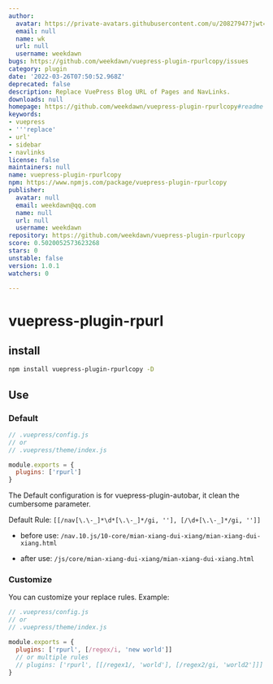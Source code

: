 ```yaml
---
author:
  avatar: https://private-avatars.githubusercontent.com/u/20827947?jwt=eyJhbGciOiJIUzI1NiIsInR5cCI6IkpXVCJ9.eyJpc3MiOiJnaXRodWIuY29tIiwiYXVkIjoicmF3LmdpdGh1YnVzZXJjb250ZW50LmNvbSIsImtleSI6ImtleTEiLCJleHAiOjE3MzQ2NzIxMjAsIm5iZiI6MTczNDY3MDkyMCwicGF0aCI6Ii91LzIwODI3OTQ3In0.vwEZ18nCvTm-ggvBn0vLUWA1tDmJBZWqxfpHDw5myjI&v=4
  email: null
  name: wk
  url: null
  username: weekdawn
bugs: https://github.com/weekdawn/vuepress-plugin-rpurlcopy/issues
category: plugin
date: '2022-03-26T07:50:52.968Z'
deprecated: false
description: Replace VuePress Blog URL of Pages and NavLinks.
downloads: null
homepage: https://github.com/weekdawn/vuepress-plugin-rpurlcopy#readme
keywords:
- vuepress
- '''replace'
- url'
- sidebar
- navlinks
license: false
maintainers: null
name: vuepress-plugin-rpurlcopy
npm: https://www.npmjs.com/package/vuepress-plugin-rpurlcopy
publisher:
  avatar: null
  email: weekdawn@qq.com
  name: null
  url: null
  username: weekdawn
repository: https://github.com/weekdawn/vuepress-plugin-rpurlcopy
score: 0.5020052573623268
stars: 0
unstable: false
version: 1.0.1
watchers: 0

---
```


# vuepress-plugin-rpurl

## install
```bash
npm install vuepress-plugin-rpurlcopy -D
```

## Use
### Default
```js
// .vuepress/config.js
// or
// .vuepress/theme/index.js

module.exports = {
  plugins: ['rpurl']
}
```

The Default configuration is for vuepress-plugin-autobar, it clean the cumbersome parameter.

Default Rule: `[[/nav[\.\-_]*\d*[\.\-_]*/gi, ''], [/\d+[\.\-_]*/gi, '']]`

* before use:
`/nav.10.js/10-core/mian-xiang-dui-xiang/mian-xiang-dui-xiang.html`

* after use:
`/js/core/mian-xiang-dui-xiang/mian-xiang-dui-xiang.html`

### Customize
You can customize your replace rules. Example:

```js
// .vuepress/config.js
// or
// .vuepress/theme/index.js

module.exports = {
  plugins: ['rpurl', [/regex/i, 'new world']]
  // or multiple rules
  // plugins: ['rpurl', [[/regex1/, 'world'], [/regex2/gi, 'world2']]]
}
```

